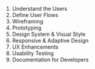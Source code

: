 1. Understand the Users
2. Define User Flows
3. Wireframing
4. Prototyping 
5. Design System & Visual Style
6. Responsive & Adaptive Design
7. UX Enhancements
8. Usability Testing
9. Documentation for Developers